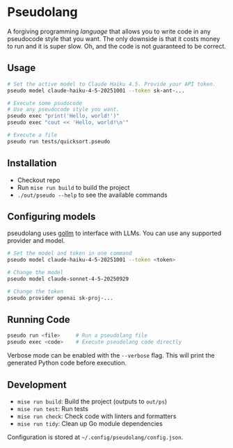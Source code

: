# Pseudolang

A forgiving programming _language_ that allows you to write code in any
pseudocode style that you want. The only downside is that it costs money to run
and it is super slow. Oh, and the code is not guaranteed to be correct.

## Usage

```bash
# Set the active model to Claude Haiku 4.5. Provide your API token.
pseudo model claude-haiku-4-5-20251001 --token sk-ant-...

# Execute some psudocode
# Use any pseudocode style you want.
pseudo exec "print('Hello, world!')"
pseudo exec "cout << 'Hello, world!\n'"

# Execute a file
pseudo run tests/quicksort.pseudo
```

## Installation

- Checkout repo
- Run `mise run build` to build the project
- `./out/pseudo --help` to see the available commands

## Configuring models

pseudolang uses
[gollm](https://github.com/teilomillet/gollm?tab=readme-ov-file#supported-providers)
to interface with LLMs. You can use any supported provider and model.

```bash
# Set the model and token in one command
pseudo model claude-haiku-4-5-20251001 --token <token>

# Change the model
pseudo model claude-sonnet-4-5-20250929

# Change the token
pseudo provider openai sk-proj-...
```

## Running Code

```bash
pseudo run <file>     # Run a pseudolang file
pseudo exec <code>    # Execute pseudolang code directly
```

Verbose mode can be enabled with the `--verbose` flag. This will print the
generated Python code before execution.

## Development

- `mise run build`: Build the project (outputs to `out/ps`)
- `mise run test`: Run tests
- `mise run check`: Check code with linters and formatters
- `mise run tidy`: Clean up Go module dependencies

Configuration is stored at `~/.config/pseudolang/config.json`.
